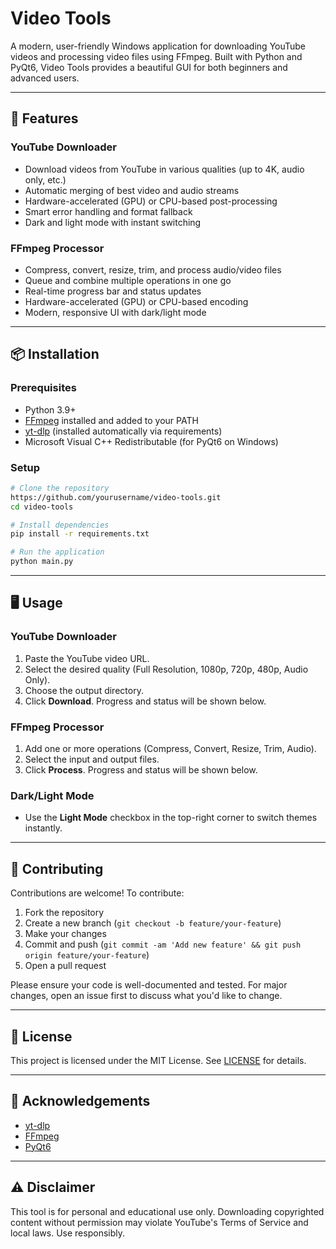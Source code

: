 # Video Tools

A modern, user-friendly Windows application for downloading YouTube videos and processing video files using FFmpeg. Built with Python and PyQt6, Video Tools provides a beautiful GUI for both beginners and advanced users.

---

## 🚀 Features

### YouTube Downloader
- Download videos from YouTube in various qualities (up to 4K, audio only, etc.)
- Automatic merging of best video and audio streams
- Hardware-accelerated (GPU) or CPU-based post-processing
- Smart error handling and format fallback
- Dark and light mode with instant switching

### FFmpeg Processor
- Compress, convert, resize, trim, and process audio/video files
- Queue and combine multiple operations in one go
- Real-time progress bar and status updates
- Hardware-accelerated (GPU) or CPU-based encoding
- Modern, responsive UI with dark/light mode

---

## 📦 Installation

### Prerequisites
- Python 3.9+
- [FFmpeg](https://ffmpeg.org/download.html) installed and added to your PATH
- [yt-dlp](https://github.com/yt-dlp/yt-dlp) (installed automatically via requirements)
- Microsoft Visual C++ Redistributable (for PyQt6 on Windows)

### Setup
```bash
# Clone the repository
https://github.com/yourusername/video-tools.git
cd video-tools

# Install dependencies
pip install -r requirements.txt

# Run the application
python main.py
```

---

## 🖥️ Usage

### YouTube Downloader
1. Paste the YouTube video URL.
2. Select the desired quality (Full Resolution, 1080p, 720p, 480p, Audio Only).
3. Choose the output directory.
4. Click **Download**. Progress and status will be shown below.

### FFmpeg Processor
1. Add one or more operations (Compress, Convert, Resize, Trim, Audio).
2. Select the input and output files.
3. Click **Process**. Progress and status will be shown below.

### Dark/Light Mode
- Use the **Light Mode** checkbox in the top-right corner to switch themes instantly.

---

## 🤝 Contributing

Contributions are welcome! To contribute:
1. Fork the repository
2. Create a new branch (`git checkout -b feature/your-feature`)
3. Make your changes
4. Commit and push (`git commit -am 'Add new feature' && git push origin feature/your-feature`)
5. Open a pull request

Please ensure your code is well-documented and tested. For major changes, open an issue first to discuss what you'd like to change.

---

## 📄 License

This project is licensed under the MIT License. See [LICENSE](LICENSE) for details.

---

## 🙏 Acknowledgements
- [yt-dlp](https://github.com/yt-dlp/yt-dlp)
- [FFmpeg](https://ffmpeg.org/)
- [PyQt6](https://riverbankcomputing.com/software/pyqt/)

---

## ⚠️ Disclaimer
This tool is for personal and educational use only. Downloading copyrighted content without permission may violate YouTube's Terms of Service and local laws. Use responsibly.